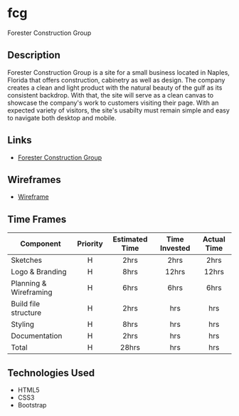 # fcg
Forester Construction Group

## Description

Forester Construction Group is a site for a small business located in Naples, Florida that offers construction, cabinetry as well as design. The company creates a clean and light product with the natural beauty of the gulf as its consistent backdrop. With that, the site will serve as a clean canvas to showcase the company's work to customers visiting their page. With an expected variety of visitors, the site's usabilty must remain simple and easy to navigate both desktop and mobile. 

## Links
- [Forester Construction Group]()

## Wireframes
- [Wireframe](https://xd.adobe.com/view/de45d3c2-5f75-495d-6e1c-dcea1bd955be-a874/?fullscreen)


## Time Frames

| Component                       | Priority | Estimated Time | Time Invested | Actual Time |
| ------------------------------- | :------: | :------------:  | :-----------:  | :---------: |
| Sketches                        |    H     |      2hrs       |      2hrs      |     2hrs    |
| Logo & Branding                 |    H     |      8hrs       |      12hrs     |     12hrs   |
| Planning & Wireframing          |    H     |      6hrs       |      6hrs      |     6hrs    |
| Build file structure            |    H     |      2hrs       |      hrs       |     hrs     |
| Styling                         |    H     |      8hrs       |      hrs       |     hrs     |
| Documentation                   |    H     |      2hrs       |      hrs       |     hrs     |
| Total                           |    H     |      28hrs       |      hrs      |     hrs     |

## Technologies Used
- HTML5
- CSS3
- Bootstrap 